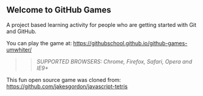 ## Welcome to GitHub Games

A project based learning activity for people who are getting started with Git and GitHub.

You can play the game at: https://githubschool.github.io/github-games-umwhiter/

>> _*SUPPORTED BROWSERS*: Chrome, Firefox, Safari, Opera and IE9+_

This fun open source game was cloned from: https://github.com/jakesgordon/javascript-tetris
